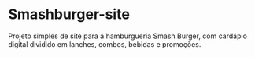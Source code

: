 # Smashburger-site
Projeto simples de site para a hamburgueria Smash Burger, com cardápio digital dividido em lanches, combos, bebidas e promoções.

